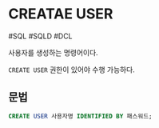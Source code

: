 # CREATAE USER

#SQL #SQLD #DCL 

사용자를 생성하는 명령어이다.

`CREATE USER` 권한이 있어야 수행 가능하다.

## 문법

```SQL
CREATE USER 사용자명 IDENTIFIED BY 패스워드;
```

